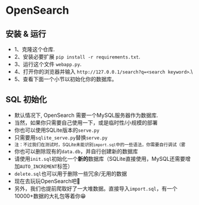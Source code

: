 # OpenSearch

## 安装 & 运行
 - 1、克隆这个仓库.
 - 2、安装必要扩展 `pip install -r requirements.txt`.
 - 3、运行这个文件 `webapp.py`.
 - 4、打开你的浏览器并输入 `http://127.0.0.1/search?q=<search keyword>`.\
 - 5、查看下面一个小节以初始化你的数据库。

## SQL 初始化
 - 默认情况下, OpenSearch 需要一个MySQL服务器作为数据库.
 - 当然，如果你只需要自己使用一下，或是临时性/小规模的部署
 - 你也可以使用SQLite版本的`serve.py`
 - 只需要用`sqlite_serve.py`替换`serve.py`
 - <small>注：不过我们在测试时，SQLite未能识别`import.sql`中的一些语法，你需要自行调试（雾</small>
 - 你也可以删除现有的`data.db`，并自行创建新的数据库
 - 请使用`init.sql`初始化一个**新的**数据库（SQLite直接使用，MySQL还需要增加`AUTO_INCREMENT`标签）
 - `delete.sql`也可以用于删除一些冗余/无用的数据
 - 现在去玩玩OpenSearch吧🤣
 - 另外，我们也提前爬取好了一大堆数据。直接导入`import.sql`，有一个10000+数据的大礼包等着你😁